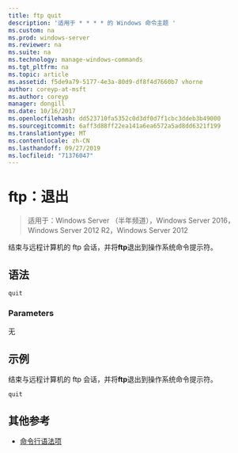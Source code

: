 ```yaml
---
title: ftp quit
description: '适用于 * * * * 的 Windows 命令主题 '
ms.custom: na
ms.prod: windows-server
ms.reviewer: na
ms.suite: na
ms.technology: manage-windows-commands
ms.tgt_pltfrm: na
ms.topic: article
ms.assetid: f5de9a79-5177-4e3a-80d9-df8f4d7660b7 vhorne
author: coreyp-at-msft
ms.author: coreyp
manager: dongill
ms.date: 10/16/2017
ms.openlocfilehash: dd523710fa5352c0d3df0d7f1cbc3ddeb3b49000
ms.sourcegitcommit: 6aff3d88ff22ea141a6ea6572a5ad8dd6321f199
ms.translationtype: MT
ms.contentlocale: zh-CN
ms.lasthandoff: 09/27/2019
ms.locfileid: "71376047"
---
```

# <a name="ftp-quit"></a>ftp：退出

>适用于：Windows Server （半年频道），Windows Server 2016，Windows Server 2012 R2，Windows Server 2012

结束与远程计算机的 ftp 会话，并将**ftp**退出到操作系统命令提示符。   
## <a name="syntax"></a>语法  
```  
quit  
```  
### <a name="parameters"></a>Parameters  
无  
## <a name="BKMK_Examples"></a>示例  
结束与远程计算机的 ftp 会话，并将**ftp**退出到操作系统命令提示符。  
```  
quit  
```  
## <a name="additional-references"></a>其他参考  
-   [命令行语法项](command-line-syntax-key.md)  
